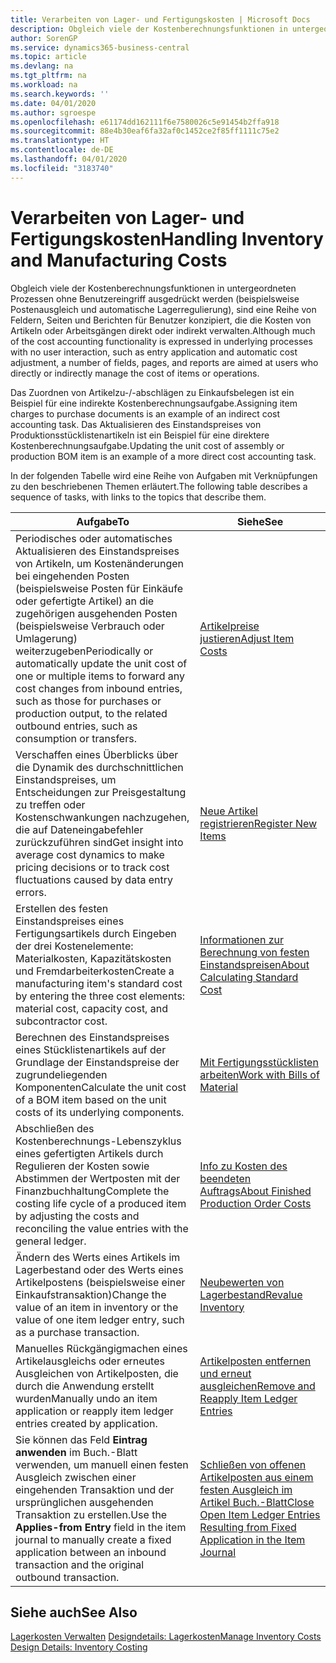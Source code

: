 ```yaml
---
title: Verarbeiten von Lager- und Fertigungskosten | Microsoft Docs
description: Obgleich viele der Kostenberechnungsfunktionen in untergeordneten Prozessen ohne Benutzereingriff ausgedrückt werden (beispielsweise Postenausgleich und automatische Lagerregulierung), sind eine Reihe von Feldern, Seiten und Berichten für Benutzer konzipiert, die die Kosten von Artikeln oder Arbeitsgängen direkt oder indirekt verwalten.
author: SorenGP
ms.service: dynamics365-business-central
ms.topic: article
ms.devlang: na
ms.tgt_pltfrm: na
ms.workload: na
ms.search.keywords: ''
ms.date: 04/01/2020
ms.author: sgroespe
ms.openlocfilehash: e61174dd162111f6e7580026c5e91454b2ffa918
ms.sourcegitcommit: 88e4b30eaf6fa32af0c1452ce2f85ff1111c75e2
ms.translationtype: HT
ms.contentlocale: de-DE
ms.lasthandoff: 04/01/2020
ms.locfileid: "3183740"
---
```

# <a name="handling-inventory-and-manufacturing-costs"></a><span data-ttu-id="62665-103">Verarbeiten von Lager- und Fertigungskosten</span><span class="sxs-lookup"><span data-stu-id="62665-103">Handling Inventory and Manufacturing Costs</span></span>
<span data-ttu-id="62665-104">Obgleich viele der Kostenberechnungsfunktionen in untergeordneten Prozessen ohne Benutzereingriff ausgedrückt werden (beispielsweise Postenausgleich und automatische Lagerregulierung), sind eine Reihe von Feldern, Seiten und Berichten für Benutzer konzipiert, die die Kosten von Artikeln oder Arbeitsgängen direkt oder indirekt verwalten.</span><span class="sxs-lookup"><span data-stu-id="62665-104">Although much of the cost accounting functionality is expressed in underlying processes with no user interaction, such as entry application and automatic cost adjustment, a number of fields, pages, and reports are aimed at users who directly or indirectly manage the cost of items or operations.</span></span>  

 <span data-ttu-id="62665-105">Das Zuordnen von Artikelzu-/-abschlägen zu Einkaufsbelegen ist ein Beispiel für eine indirekte Kostenberechnungsaufgabe.</span><span class="sxs-lookup"><span data-stu-id="62665-105">Assigning item charges to purchase documents is an example of an indirect cost accounting task.</span></span> <span data-ttu-id="62665-106">Das Aktualisieren des Einstandspreises von Produktionsstücklistenartikeln ist ein Beispiel für eine direktere Kostenberechnungsaufgabe.</span><span class="sxs-lookup"><span data-stu-id="62665-106">Updating the unit cost of assembly or production BOM item is an example of a more direct cost accounting task.</span></span>  

 <span data-ttu-id="62665-107">In der folgenden Tabelle wird eine Reihe von Aufgaben mit Verknüpfungen zu den beschriebenen Themen erläutert.</span><span class="sxs-lookup"><span data-stu-id="62665-107">The following table describes a sequence of tasks, with links to the topics that describe them.</span></span>   

|<span data-ttu-id="62665-108">**Aufgabe**</span><span class="sxs-lookup"><span data-stu-id="62665-108">**To**</span></span>|<span data-ttu-id="62665-109">**Siehe**</span><span class="sxs-lookup"><span data-stu-id="62665-109">**See**</span></span>|  
|------------|-------------|  
|<span data-ttu-id="62665-110">Periodisches oder automatisches Aktualisieren des Einstandspreises von Artikeln, um Kostenänderungen bei eingehenden Posten (beispielsweise Posten für Einkäufe oder gefertigte Artikel) an die zugehörigen ausgehenden Posten (beispielsweise Verbrauch oder Umlagerung) weiterzugeben</span><span class="sxs-lookup"><span data-stu-id="62665-110">Periodically or automatically update the unit cost of one or multiple items to forward any cost changes from inbound entries, such as those for purchases or production output, to the related outbound entries, such as consumption or transfers.</span></span>|[<span data-ttu-id="62665-111">Artikelpreise justieren</span><span class="sxs-lookup"><span data-stu-id="62665-111">Adjust Item Costs</span></span>](inventory-how-adjust-item-costs.md)|  
|<span data-ttu-id="62665-112">Verschaffen eines Überblicks über die Dynamik des durchschnittlichen Einstandspreises, um Entscheidungen zur Preisgestaltung zu treffen oder Kostenschwankungen nachzugehen, die auf Dateneingabefehler zurückzuführen sind</span><span class="sxs-lookup"><span data-stu-id="62665-112">Get insight into average cost dynamics to make pricing decisions or to track cost fluctuations caused by data entry errors.</span></span>|[<span data-ttu-id="62665-113">Neue Artikel registrieren</span><span class="sxs-lookup"><span data-stu-id="62665-113">Register New Items</span></span>](inventory-how-register-new-items.md)|  
|<span data-ttu-id="62665-114">Erstellen des festen Einstandspreises eines Fertigungsartikels durch Eingeben der drei Kostenelemente: Materialkosten, Kapazitätskosten und Fremdarbeiterkosten</span><span class="sxs-lookup"><span data-stu-id="62665-114">Create a manufacturing item's standard cost by entering the three cost elements: material cost, capacity cost, and subcontractor cost.</span></span>|[<span data-ttu-id="62665-115">Informationen zur Berechnung von festen Einstandspreisen</span><span class="sxs-lookup"><span data-stu-id="62665-115">About Calculating Standard Cost</span></span>](finance-about-calculating-standard-cost.md)|  
|<span data-ttu-id="62665-116">Berechnen des Einstandspreises eines Stücklistenartikels auf der Grundlage der Einstandspreise der zugrundeliegenden Komponenten</span><span class="sxs-lookup"><span data-stu-id="62665-116">Calculate the unit cost of a BOM item based on the unit costs of its underlying components.</span></span>|[<span data-ttu-id="62665-117">Mit Fertigungsstücklisten arbeiten</span><span class="sxs-lookup"><span data-stu-id="62665-117">Work with Bills of Material</span></span>](inventory-how-work-BOMs.md)|  
|<span data-ttu-id="62665-118">Abschließen des Kostenberechnungs-Lebenszyklus eines gefertigten Artikels durch Regulieren der Kosten sowie Abstimmen der Wertposten mit der Finanzbuchhaltung</span><span class="sxs-lookup"><span data-stu-id="62665-118">Complete the costing life cycle of a produced item by adjusting the costs and reconciling the value entries with the general ledger.</span></span>|[<span data-ttu-id="62665-119">Info zu Kosten des beendeten Auftrags</span><span class="sxs-lookup"><span data-stu-id="62665-119">About Finished Production Order Costs</span></span>](finance-about-finished-production-order-costs.md)|  
|<span data-ttu-id="62665-120">Ändern des Werts eines Artikels im Lagerbestand oder des Werts eines Artikelpostens (beispielsweise einer Einkaufstransaktion)</span><span class="sxs-lookup"><span data-stu-id="62665-120">Change the value of an item in inventory or the value of one item ledger entry, such as a purchase transaction.</span></span>|[<span data-ttu-id="62665-121">Neubewerten von Lagerbestand</span><span class="sxs-lookup"><span data-stu-id="62665-121">Revalue Inventory</span></span>](inventory-how-revalue-inventory.md)|
|<span data-ttu-id="62665-122">Manuelles Rückgängigmachen eines Artikelausgleichs oder erneutes Ausgleichen von Artikelposten, die durch die Anwendung erstellt wurden</span><span class="sxs-lookup"><span data-stu-id="62665-122">Manually undo an item application or reapply item ledger entries created by application.</span></span>|[<span data-ttu-id="62665-123">Artikelposten entfernen und erneut ausgleichen</span><span class="sxs-lookup"><span data-stu-id="62665-123">Remove and Reapply Item Ledger Entries</span></span>](finance-how-to-remove-and-reapply-item-entries.md)|  
|<span data-ttu-id="62665-124">Sie können das Feld **Eintrag anwenden** im Buch.-Blatt verwenden, um manuell einen festen Ausgleich zwischen einer eingehenden Transaktion und der ursprünglichen ausgehenden Transaktion zu erstellen.</span><span class="sxs-lookup"><span data-stu-id="62665-124">Use the **Applies-from Entry** field in the item journal to manually create a fixed application between an inbound transaction and the original outbound transaction.</span></span>|[<span data-ttu-id="62665-125">Schließen von offenen Artikelposten aus einem festen Ausgleich im Artikel Buch.-Blatt</span><span class="sxs-lookup"><span data-stu-id="62665-125">Close Open Item Ledger Entries Resulting from Fixed Application in the Item Journal</span></span>](finance-how-to-close-open-item-ledger-entries-resulting-from-fixed-application-in-the-item-journal.md)|  

## <a name="see-also"></a><span data-ttu-id="62665-126">Siehe auch</span><span class="sxs-lookup"><span data-stu-id="62665-126">See Also</span></span>  
<span data-ttu-id="62665-127">[Lagerkosten Verwalten](finance-manage-inventory-costs.md)
[Designdetails: Lagerkosten](design-details-inventory-costing.md)</span><span class="sxs-lookup"><span data-stu-id="62665-127">[Manage Inventory Costs](finance-manage-inventory-costs.md)
[Design Details: Inventory Costing](design-details-inventory-costing.md)</span></span>
